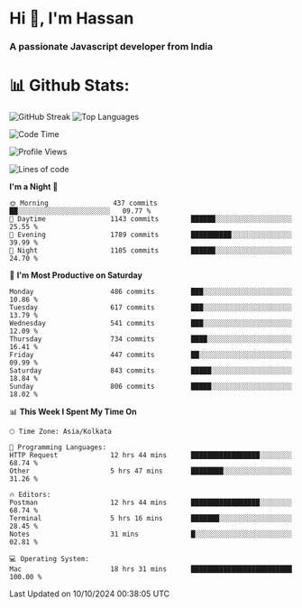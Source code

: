 # Hi 👋, I'm Hassan
### A passionate Javascript developer from India


# 📊 Github Stats:
![GitHub Streak](https://github-readme-streak-stats.herokuapp.com/?user=codeblooded47&theme=dracula&hide_border=false)
![Top Languages](https://github-readme-stats.vercel.app/api/top-langs/?username=codeblooded47&layout=compact&theme=dracula)



<!--START_SECTION:waka-->
![Code Time](http://img.shields.io/badge/Code%20Time-847%20hrs%2012%20mins-blue)

![Profile Views](http://img.shields.io/badge/Profile%20Views-1-blue)

![Lines of code](https://img.shields.io/badge/From%20Hello%20World%20I%27ve%20Written-23.6%20million%20lines%20of%20code-blue)

**I'm a Night 🦉** 

```text
🌞 Morning                437 commits         ██░░░░░░░░░░░░░░░░░░░░░░░   09.77 % 
🌆 Daytime                1143 commits        ██████░░░░░░░░░░░░░░░░░░░   25.55 % 
🌃 Evening                1789 commits        ██████████░░░░░░░░░░░░░░░   39.99 % 
🌙 Night                  1105 commits        ██████░░░░░░░░░░░░░░░░░░░   24.70 % 
```
📅 **I'm Most Productive on Saturday** 

```text
Monday                   486 commits         ███░░░░░░░░░░░░░░░░░░░░░░   10.86 % 
Tuesday                  617 commits         ███░░░░░░░░░░░░░░░░░░░░░░   13.79 % 
Wednesday                541 commits         ███░░░░░░░░░░░░░░░░░░░░░░   12.09 % 
Thursday                 734 commits         ████░░░░░░░░░░░░░░░░░░░░░   16.41 % 
Friday                   447 commits         ██░░░░░░░░░░░░░░░░░░░░░░░   09.99 % 
Saturday                 843 commits         █████░░░░░░░░░░░░░░░░░░░░   18.84 % 
Sunday                   806 commits         █████░░░░░░░░░░░░░░░░░░░░   18.02 % 
```


📊 **This Week I Spent My Time On** 

```text
🕑︎ Time Zone: Asia/Kolkata

💬 Programming Languages: 
HTTP Request             12 hrs 44 mins      █████████████████░░░░░░░░   68.74 % 
Other                    5 hrs 47 mins       ████████░░░░░░░░░░░░░░░░░   31.26 % 

🔥 Editors: 
Postman                  12 hrs 44 mins      █████████████████░░░░░░░░   68.74 % 
Terminal                 5 hrs 16 mins       ███████░░░░░░░░░░░░░░░░░░   28.45 % 
Notes                    31 mins             █░░░░░░░░░░░░░░░░░░░░░░░░   02.81 % 

💻 Operating System: 
Mac                      18 hrs 31 mins      █████████████████████████   100.00 % 
```


 Last Updated on 10/10/2024 00:38:05 UTC
<!--END_SECTION:waka-->

